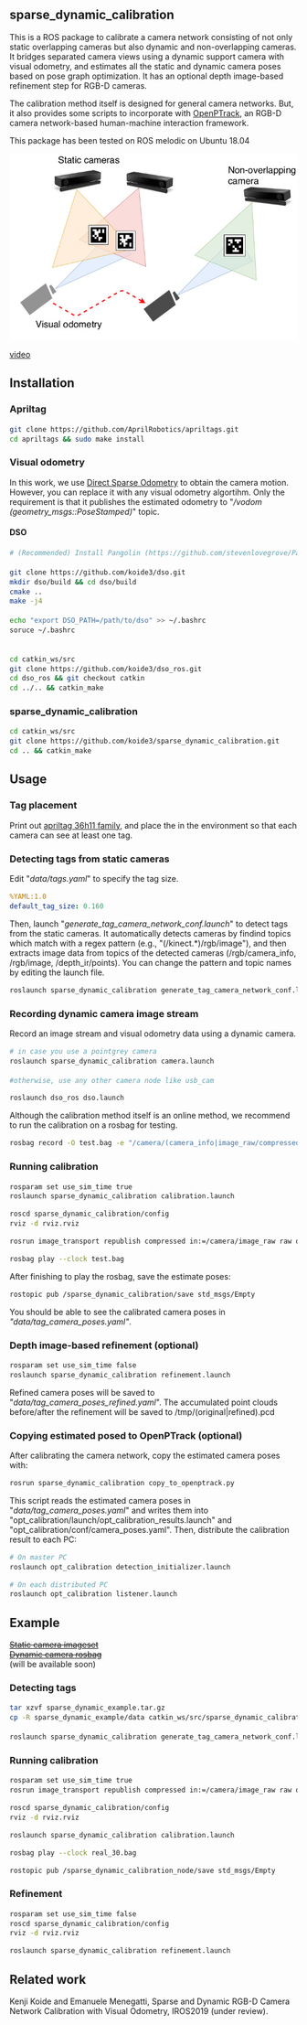 ## sparse\_dynamic\_calibration

This is a ROS package to calibrate a camera network consisting of not only static overlapping cameras but also dynamic and non-overlapping cameras. It bridges separated camera views using a dynamic support camera with visual odometry, and estimates all the static and dynamic camera poses based on pose graph optimization. It has an optional depth image-based refinement step for RGB-D cameras.

The calibration method itself is designed for general camera networks. But, it also provides some scripts to incorporate with [OpenPTrack](https://github.com/OpenPTrack/open_ptrack_v2), an RGB-D camera network-based human-machine interaction framework.

This package has been tested on ROS melodic on Ubuntu 18.04

![](figs/system.jpg)

[video](https://drive.google.com/open?id=1DCjfVUMr8ZSkOYbvwpIQUm4A_jY4PIMi)

## Installation

### Apriltag

```bash
git clone https://github.com/AprilRobotics/apriltags.git
cd apriltags && sudo make install
```

### Visual odometry

In this work, we use [Direct Sparse Odometry](https://github.com/JakobEngel/dso) to obtain the camera motion. However, you can replace it with any visual odometry algortihm. Only the requirement is that it publishes the estimated odometry to "*/vodom (geometry\_msgs::PoseStamped)*" topic.

#### DSO

```bash
# (Recommended) Install Pangolin (https://github.com/stevenlovegrove/Pangolin)

git clone https://github.com/koide3/dso.git
mkdir dso/build && cd dso/build
cmake ..
make -j4

echo "export DSO_PATH=/path/to/dso" >> ~/.bashrc
soruce ~/.bashrc


cd catkin_ws/src
git clone https://github.com/koide3/dso_ros.git
cd dso_ros && git checkout catkin
cd ../.. && catkin_make
```

### sparse_dynamic_calibration

```bash
cd catkin_ws/src
git clone https://github.com/koide3/sparse_dynamic_calibration.git
cd .. && catkin_make
```

## Usage

### Tag placement

Print out [apriltag 36h11 family](https://robot2016.mit.edu/sites/default/files/documents/project_apriltag36h11.pdf), and place the in the environment so that each camera can see at least one tag.

### Detecting tags from static cameras

Edit "*data/tags.yaml*" to specify the tag size.

```yaml
%YAML:1.0
default_tag_size: 0.160
```

Then, launch "*generate\_tag\_camera\_network\_conf.launch*" to detect tags from the static cameras. It automatically detects cameras by findind topics which match with a regex pattern (e.g., "(/kinect.*)/rgb/image"), and then extracts image data from topics of the detected cameras (/rgb/camera\_info, /rgb/image, /depth\_ir/points). You can change the pattern and topic names by editing the launch file.

```bash
roslaunch sparse_dynamic_calibration generate_tag_camera_network_conf.launch
```

### Recording dynamic camera image stream

Record an image stream and visual odometry data using a dynamic camera.

```bash
# in case you use a pointgrey camera
roslaunch sparse_dynamic_calibration camera.launch

#otherwise, use any other camera node like usb_cam
```

```bash
roslaunch dso_ros dso.launch
```

Although the calibration method itself is an online method, we recommend to run the calibration on a rosbag for testing.

```bash
rosbag record -O test.bag -e "/camera/(camera_info|image_raw/compressed)" /vodom /points
```

### Running calibration

```bash
rosparam set use_sim_time true
roslaunch sparse_dynamic_calibration calibration.launch
```

```bash
roscd sparse_dynamic_calibration/config
rviz -d rviz.rviz
```

```bash
rosrun image_transport republish compressed in:=/camera/image_raw raw out:=/camera/image_raw
```

```bash
rosbag play --clock test.bag
```

After finishing to play the rosbag, save the estimate poses:

```bash
rostopic pub /sparse_dynamic_calibration/save std_msgs/Empty
```

You should be able to see the calibrated camera poses in *"data/tag\_camera\_poses.yaml"*.


### Depth image-based refinement (optional)

```bash
rosparam set use_sim_time false
roslaunch sparse_dynamic_calibration refinement.launch
```

Refined camera poses will be saved to "*data/tag\_camera\_poses\_refined.yaml*". The accumulated point clouds before/after the refinement will be saved to /tmp/(original|refined).pcd

### Copying estimated posed to OpenPTrack (optional)

After calibrating the camera network, copy the estimated camera poses with:
```bash
rosrun sparse_dynamic_calibration copy_to_openptrack.py
```

This script reads the estimated camera poses in "*data/tag\_camera\_poses.yaml*" and writes them into "opt\_calibration/launch/opt\_calibration\_results.launch" and "opt\_calibration/conf/camera\_poses.yaml". Then, distribute the calibration result to each PC:

```bash
# On master PC
roslaunch opt_calibration detection_initializer.launch
```

```bash
# On each distributed PC
roslaunch opt_calibration listener.launch
```

## Example

~~[Static camera imageset](https://github.com)~~  
~~[Dynamic camera rosbag](https://github.com)~~  
(will be available soon)

### Detecting tags

```bash
tar xzvf sparse_dynamic_example.tar.gz
cp -R sparse_dynamic_example/data catkin_ws/src/sparse_dynamic_calibration/

roslaunch sparse_dynamic_calibration generate_tag_camera_network_conf.launch read_from_file:=true
```

### Running calibration

```bash
rosparam set use_sim_time true
rosrun image_transport republish compressed in:=/camera/image_raw raw out:=/camera/image_raw
```

```bash
roscd sparse_dynamic_calibration/config
rviz -d rviz.rviz
```

```bash
roslaunch sparse_dynamic_calibration calibration.launch
```

```bash
rosbag play --clock real_30.bag
```

```bash
rostopic pub /sparse_dynamic_calibration_node/save std_msgs/Empty
```

### Refinement

```bash
rosparam set use_sim_time false
roscd sparse_dynamic_calibration/config
rviz -d rviz.rviz
```

```bash
roslaunch sparse_dynamic_calibration refinement.launch
```


## Related work
Kenji Koide and Emanuele Menegatti, Sparse and Dynamic RGB-D Camera Network Calibration with Visual Odometry, IROS2019 (under review).
